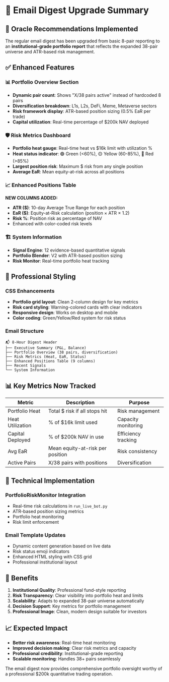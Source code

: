 # 📧 Email Digest Upgrade Summary

## 🎯 Oracle Recommendations Implemented

The regular email digest has been upgraded from basic 8-pair reporting to an **institutional-grade portfolio report** that reflects the expanded 38-pair universe and ATR-based risk management.

## ✅ Enhanced Features

### 📊 Portfolio Overview Section
- **Dynamic pair count**: Shows "X/38 pairs active" instead of hardcoded 8 pairs
- **Diversification breakdown**: L1s, L2s, DeFi, Meme, Metaverse sectors
- **Risk framework display**: ATR-based position sizing (0.5% EaR per trade)
- **Capital utilization**: Real-time percentage of $200k NAV deployed

### 🛡️ Risk Metrics Dashboard
- **Portfolio heat gauge**: Real-time heat vs $16k limit with utilization %
- **Heat status indicator**: 🟢 Green (<60%), 🟡 Yellow (60-85%), 🔴 Red (>85%)
- **Largest position risk**: Maximum $ risk from any single position
- **Average EaR**: Mean equity-at-risk across all positions

### 📈 Enhanced Positions Table
**NEW COLUMNS ADDED:**
- **ATR ($)**: 10-day Average True Range for each position
- **EaR ($)**: Equity-at-Risk calculation (position × ATR × 1.2)
- **Risk %**: Position risk as percentage of NAV
- Enhanced with color-coded risk levels

### 🏗️ System Information
- **Signal Engine**: 12 evidence-based quantitative signals
- **Portfolio Blender**: V2 with ATR-based position sizing
- **Risk Monitor**: Real-time portfolio heat tracking

## 🎨 Professional Styling

### CSS Enhancements
- **Portfolio grid layout**: Clean 2-column design for key metrics
- **Risk card styling**: Warning-colored cards with clear indicators
- **Responsive design**: Works on desktop and mobile
- **Color coding**: Green/Yellow/Red system for risk status

### Email Structure
```
📬 8-Hour Digest Header
├── Executive Summary (P&L, Balance)
├── Portfolio Overview (38 pairs, diversification) 
├── Risk Metrics (Heat, EaR, Status)
├── Enhanced Positions Table (9 columns)
├── Recent Signals
└── System Information
```

## 📊 Key Metrics Now Tracked

| Metric | Description | Purpose |
|--------|-------------|---------|
| Portfolio Heat | Total $ risk if all stops hit | Risk management |
| Heat Utilization | % of $16k limit used | Capacity monitoring |
| Capital Deployed | % of $200k NAV in use | Efficiency tracking |
| Avg EaR | Mean equity-at-risk per position | Risk consistency |
| Active Pairs | X/38 pairs with positions | Diversification |

## 🔧 Technical Implementation

### PortfolioRiskMonitor Integration
- Real-time risk calculations in `run_live_bot.py`
- ATR-based position sizing metrics
- Portfolio heat monitoring
- Risk limit enforcement

### Email Template Updates
- Dynamic content generation based on live data
- Risk status emoji indicators
- Enhanced HTML styling with CSS grid
- Professional institutional layout

## 🎯 Benefits

1. **Institutional Quality**: Professional fund-style reporting
2. **Risk Transparency**: Clear visibility into portfolio heat and limits  
3. **Scalability**: Adapts to expanded 38-pair universe automatically
4. **Decision Support**: Key metrics for portfolio management
5. **Professional Image**: Clean, modern design suitable for investors

## 📈 Expected Impact

- **Better risk awareness**: Real-time heat monitoring
- **Improved decision making**: Clear risk metrics and capacity
- **Professional credibility**: Institutional-grade reporting
- **Scalable monitoring**: Handles 38+ pairs seamlessly

The email digest now provides comprehensive portfolio oversight worthy of a professional $200k quantitative trading operation.
